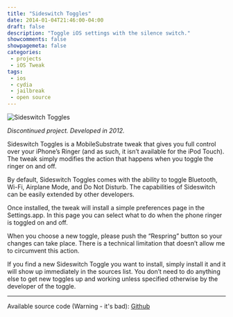 ```yaml
---
title: "Sideswitch Toggles"
date: 2014-01-04T21:46:00-04:00
draft: false
description: "Toggle iOS settings with the silence switch."
showcomments: false
showpagemeta: false
categories:
 - projects
 - iOS Tweak
tags:
 - ios
 - cydia
 - jailbreak
 - open source
---
```


![Sideswitch Toggles](/img/sideswitch-toggles.png)

*Discontinued project. Developed in 2012.*

Sideswitch Toggles is a MobileSubstrate tweak that gives you full control over your iPhone’s Ringer (and as such, it isn’t available for the iPod Touch). The tweak simply modifies the action that happens when you toggle the ringer on and off.

By default, Sideswitch Toggles comes with the ability to toggle Bluetooth, Wi-Fi, Airplane Mode, and Do Not Disturb. The capabilities of Sideswitch can be easily extended by other developers.

Once installed, the tweak will install a simple preferences page in the Settings.app. In this page you can select what to do when the phone ringer is toggled on and off.

When you choose a new toggle, please push the “Respring” button so your changes can take place. There is a technical limitation that doesn’t allow me to circumvent this action.

If you find a new Sideswitch Toggle you want to install, simply install it and it will show up immediately in the sources list. You don’t need to do anything else to get new toggles up and working unless specified otherwise by the developer of the toggle.

<hr>

Available source code (Warning - it's bad): [Github](https://github.com/Leonne/Sideswitch-Toggles)